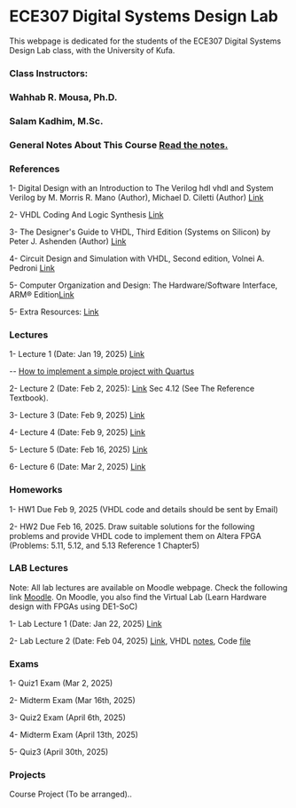 # ECE307 Digital Systems Design Lab

This webpage is dedicated for the students of the ECE307 Digital Systems Design Lab class, with the University of Kufa.

### Class Instructors: 
### Wahhab R. Mousa, Ph.D.
### Salam Kadhim, M.Sc.

### General Notes About This Course [Read the notes.](https://github.com/myreadings1/ECE307/blob/main/General_Notes.md)


### References

1- Digital Design with an Introduction to The Verilog hdl vhdl and System Verilog by M. Morris R. Mano (Author), Michael D. Ciletti (Author)  [Link](https://drive.google.com/file/d/1SPY81cQZhXOsGN09_fuG15QfuJIaw2fg/view?usp=sharing) 

2- VHDL Coding And Logic Synthesis [Link](https://drive.google.com/file/d/1WG-vi4pcUCY9YB8IVhpIj1SlwiwiexEo/view?usp=drivesdk)

3- The Designer's Guide to VHDL, Third Edition (Systems on Silicon) by Peter J. Ashenden (Author)
[Link](https://drive.google.com/file/d/1a_RjoF3yabyzO4bksdhGoVfHmQz6OFvj/view?usp=sharing)

4- Circuit Design and Simulation with VHDL, Second edition, Volnei A. Pedroni [Link](https://drive.google.com/file/d/1PC2VUzPonmYPslNSovTmmp2mPv8UF6RO/view?usp=sharing)

5- Computer Organization and Design: The Hardware/Software Interface, ARM® Edition[Link]([Link](https://drive.google.com/file/d/1XHrH-naVRDglrNmlE6nt5UqhV9rnPK2v/view?usp=sharing))

5- Extra Resources: [Link](https://drive.google.com/drive/folders/1rPf9xPuVfFsPdeWmAiKzSUmLtn-UsAuR?usp=drive_link)


### Lectures
1- Lecture 1 (Date: Jan 19, 2025) [Link](https://drive.google.com/file/d/1wVtAbFFbK5RU3dSgo3fGwzbumBMHWAnp/view?usp=drive_link)

-- [How to implement a simple project with Quartus](https://drive.google.com/file/d/1O9OtenPpXRIdyCS_XACpUj2nbScvsJL0/view?usp=drive_link)


2- Lecture 2 (Date: Feb 2, 2025): [Link](https://drive.google.com/file/d/1MGcaexdpgbZLYdZViw0qf2gQsHQYplOV/view?usp=drive_link)
Sec 4.12 (See The Reference Textbook).

3- Lecture 3 (Date: Feb 9, 2025) [Link](https://drive.google.com/file/d/1v465AIp8WXD4ile3Rc1qz2p1i64UStLi/view?usp=drive_link)

4- Lecture 4 (Date: Feb 9, 2025) [Link](https://drive.google.com/file/d/1IH_9kgFvoE2NZVyVAywiPAVl-TA_ZDhd/view?usp=drive_link)

5- Lecture 5 (Date: Feb 16, 2025) [Link](https://drive.google.com/file/d/1wPfPMnPsWG6BcfXuofVolk5adw6dAvSO/view?usp=drive_link)

6- Lecture 6 (Date: Mar 2, 2025) [Link]()


### Homeworks


1- HW1 Due Feb 9, 2025 (VHDL code and details should be sent by Email)

2- HW2 Due Feb 16, 2025. Draw suitable solutions for the following problems and provide VHDL code to implement them on Altera FPGA  (Problems: 5.11, 5.12, and 5.13 Reference 1 Chapter5)

### LAB Lectures
Note: All lab lectures are available on Moodle webpage. Check the following link [Moodle](https://elearning7.uokufa.edu.iq/eng/course/view.php?id=3562).
On Moodle, you also find the Virtual Lab (Learn Hardware design with FPGAs using DE1-SoC)


1- Lab Lecture 1 (Date: Jan 22, 2025) [Link](https://github.com/myreadings1/ECE307/blob/main/Quartus_Prime_Introduction.pdf)

2- Lab Lecture 2 (Date: Feb 04, 2025) [Link](https://github.com/myreadings1/ECE307/blob/main/Lec2_Lab_%20part%202.pdf), VHDL [notes](https://github.com/myreadings1/ECE307/blob/main/Lec2_Lab_Exc1_vhdl.pdf), Code [file](https://github.com/myreadings1/ECE307/blob/main/Lec2_Lab_Part%203%20vhdl)


### Exams

1- Quiz1 Exam (Mar 2, 2025)

2- Midterm Exam (Mar 16th, 2025)

3- Quiz2 Exam (April 6th, 2025)

4- Midterm Exam (April 13th, 2025)

5- Quiz3 (April 30th, 2025)



### Projects
Course Project (To be arranged)..



